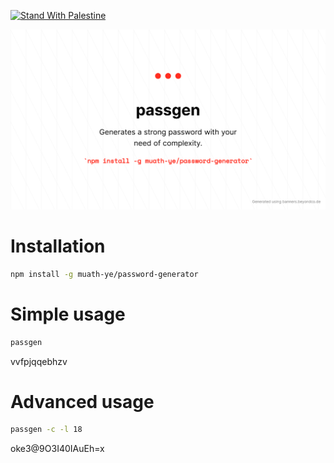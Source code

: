 [![Stand With Palestine](https://raw.githubusercontent.com/TheBSD/StandWithPalestine/main/banner-no-action.svg)](https://TheBSD.github.io/StandWithPalestine/)

![image](arts/passgen.png)

# Installation

```sh
npm install -g muath-ye/password-generator
```

# Simple usage

```bat
passgen
```

vvfpjqqebhzv

# Advanced usage

```bat
passgen -c -l 18
```

oke3@9O3I40IAuEh=x
